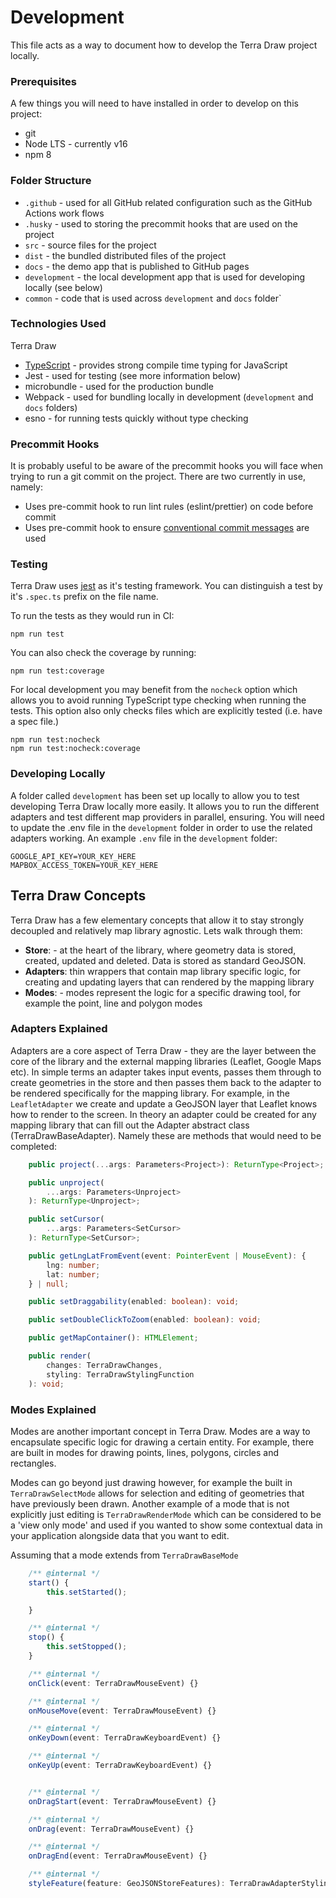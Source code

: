 # Development

This file acts as a way to document how to develop the Terra Draw project locally.

### Prerequisites

A few things you will need to have installed in order to develop on this project:

- git
- Node LTS - currently v16
- npm 8

### Folder Structure

- `.github` - used for all GitHub related configuration such as the GitHub Actions work flows
- `.husky` - used to storing the precommit hooks that are used on the project
- `src` - source files for the project
- `dist` - the bundled distributed files of the project
- `docs` - the demo app that is published to GitHub pages
- `development` - the local development app that is used for developing locally (see below)
- `common` - code that is used across `development` and `docs` folder`

### Technologies Used

Terra Draw

- [TypeScript](https://www.typescriptlang.org/) - provides strong compile time typing for JavaScript
- Jest - used for testing (see more information below)
- microbundle - used for the production bundle
- Webpack - used for bundling locally in development (`development` and `docs` folders)
- esno - for running tests quickly without type checking

### Precommit Hooks

It is probably useful to be aware of the precommit hooks you will face when trying to run a git commit on the project. There are two currently in use, namely:

- Uses pre-commit hook to run lint rules (eslint/prettier) on code before commit
- Uses pre-commit hook to ensure [conventional commit messages](https://www.conventionalcommits.org/en/v1.0.0/) are used

### Testing

Terra Draw uses [jest](https://jestjs.io/) as it's testing framework. You can distinguish a test by it's `.spec.ts` prefix on the file name.

To run the tests as they would run in CI:

```
npm run test
```

You can also check the coverage by running:

```
npm run test:coverage
```

For local development you may benefit from the `nocheck` option which allows you to avoid running TypeScript type checking when running the tests. This option also only checks files which are explicitly tested (i.e. have a spec file.)

```
npm run test:nocheck
npm run test:nocheck:coverage
```

### Developing Locally

A folder called `development` has been set up locally to allow you to test developing Terra Draw locally more easily. It allows you to run the different adapters and test different map providers in parallel, ensuring. You will need to update the .env file in the `development` folder in order to use the related adapters working. An example `.env` file in the `development` folder:

```
GOOGLE_API_KEY=YOUR_KEY_HERE
MAPBOX_ACCESS_TOKEN=YOUR_KEY_HERE
```

## Terra Draw Concepts

Terra Draw has a few elementary concepts that allow it to stay strongly decoupled and relatively map library agnostic. Lets walk through them:

- **Store**: - at the heart of the library, where geometry data is stored, created, updated and deleted. Data is stored as standard GeoJSON.
- **Adapters**: thin wrappers that contain map library specific logic, for creating and updating layers that can rendered by the mapping library
- **Modes**: - modes represent the logic for a specific drawing tool, for example the point, line and polygon modes

### Adapters Explained

Adapters are a core aspect of Terra Draw - they are the layer between the core of the library and the external mapping libraries (Leaflet, Google Maps etc). In simple terms an adapter takes input events, passes them through to create geometries in the store and then passes them back to the adapter to be rendered specifically for the mapping library. For example, in the `LeafletAdapter` we create and update a GeoJSON layer that Leaflet knows how to render to the screen. In theory an adapter could be created for any mapping library that can fill out the Adapter abstract class (TerraDrawBaseAdapter). Namely these are methods that would need to be completed:

```typescript
	public project(...args: Parameters<Project>): ReturnType<Project>;

	public unproject(
		...args: Parameters<Unproject>
	): ReturnType<Unproject>;

	public setCursor(
		...args: Parameters<SetCursor>
	): ReturnType<SetCursor>;

	public getLngLatFromEvent(event: PointerEvent | MouseEvent): {
		lng: number;
		lat: number;
	} | null;

	public setDraggability(enabled: boolean): void;

	public setDoubleClickToZoom(enabled: boolean): void;

	public getMapContainer(): HTMLElement;

	public render(
		changes: TerraDrawChanges,
		styling: TerraDrawStylingFunction
	): void;
```

### Modes Explained

Modes are another important concept in Terra Draw. Modes are a way to encapsulate specific logic for drawing a certain entity. For example, there are built in modes for drawing points, lines, polygons, circles and rectangles.

Modes can go beyond just drawing however, for example the built in `TerraDrawSelectMode` allows for selection and editing of geometries that have previously been drawn. Another example of a mode that is not explicitly just editing is `TerraDrawRenderMode` which can be considered to be a 'view only mode' and used if you wanted to show some contextual data in your application alongside data that you want to edit.

Assuming that a mode extends from `TerraDrawBaseMode`

```typescript
	/** @internal */
	start() {
		this.setStarted();

	}

	/** @internal */
	stop() {
		this.setStopped();
	}

	/** @internal */
	onClick(event: TerraDrawMouseEvent) {}

	/** @internal */
	onMouseMove(event: TerraDrawMouseEvent) {}

	/** @internal */
	onKeyDown(event: TerraDrawKeyboardEvent) {}

	/** @internal */
	onKeyUp(event: TerraDrawKeyboardEvent) {}


	/** @internal */
	onDragStart(event: TerraDrawMouseEvent) {}

	/** @internal */
	onDrag(event: TerraDrawMouseEvent) {}

	/** @internal */
	onDragEnd(event: TerraDrawMouseEvent) {}

	/** @internal */
	styleFeature(feature: GeoJSONStoreFeatures): TerraDrawAdapterStyling {}
```
